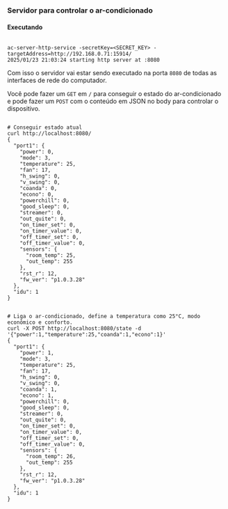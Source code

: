 ### Servidor para controlar o ar-condicionado

#### Executando

```shell

ac-server-http-service -secretKey=<SECRET_KEY> -targetAddress=http://192.168.0.71:15914/
2025/01/23 21:03:24 starting http server at :8080

```

Com isso o servidor vai estar sendo executado na porta `8080` de todas as interfaces de rede do computador.

Você pode fazer um `GET` em `/` para conseguir o estado do ar-condicionado e pode fazer um `POST` com o conteúdo em JSON
no body para controlar o dispositivo.

```shell

# Conseguir estado atual
curl http://localhost:8080/
{
  "port1": {
    "power": 0,
    "mode": 3,
    "temperature": 25,
    "fan": 17,
    "h_swing": 0,
    "v_swing": 0,
    "coanda": 0,
    "econo": 0,
    "powerchill": 0,
    "good_sleep": 0,
    "streamer": 0,
    "out_quite": 0,
    "on_timer_set": 0,
    "on_timer_value": 0,
    "off_timer_set": 0,
    "off_timer_value": 0,
    "sensors": {
      "room_temp": 25,
      "out_temp": 255
    },
    "rst_r": 12,
    "fw_ver": "p1.0.3.28"
  },
  "idu": 1
}

```

```shell

# Liga o ar-condicionado, define a temperatura como 25°C, modo econômico e conforto.
curl -X POST http://localhost:8080/state -d '{"power":1,"temperature":25,"coanda":1,"econo":1}'
{
  "port1": {
    "power": 1,
    "mode": 3,
    "temperature": 25,
    "fan": 17,
    "h_swing": 0,
    "v_swing": 0,
    "coanda": 1,
    "econo": 1,
    "powerchill": 0,
    "good_sleep": 0,
    "streamer": 0,
    "out_quite": 0,
    "on_timer_set": 0,
    "on_timer_value": 0,
    "off_timer_set": 0,
    "off_timer_value": 0,
    "sensors": {
      "room_temp": 26,
      "out_temp": 255
    },
    "rst_r": 12,
    "fw_ver": "p1.0.3.28"
  },
  "idu": 1
}

```
